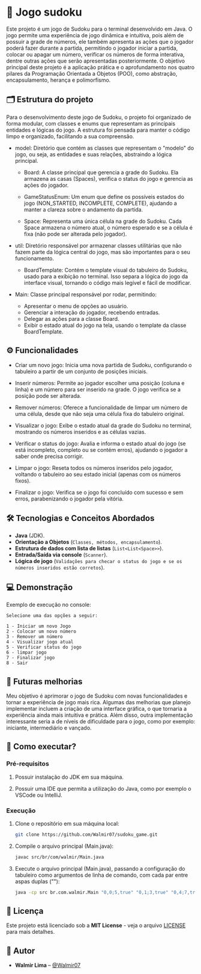 # 🔢 Jogo sudoku

Este projeto é um jogo de Sudoku para o terminal desenvolvido em Java. O jogo permite uma experiência de jogo dinâmica e intuitiva, pois além de possuir a grade de números, ele também apresenta as ações que o jogador poderá fazer durante a partida, permitindo o jogador iniciar a partida, colocar ou apagar um número, verificar os números de forma interativa, dentre outras ações que serão apresentadas posteriormente.  O objetivo principal deste projeto é a aplicação prática e o aprofundamento nos quatro pilares da Programação Orientada a Objetos (POO), como abstração, encapsulamento, herança e polimorfismo.

## 🗂 Estrutura do projeto

Para o desenvolvimento deste jogo de Sudoku, o projeto foi organizado de forma modular, com classes e enums que representam as principais entidades e lógicas do jogo. A estrutura foi pensada para manter o código limpo e organizado, facilitando a sua compreensão.

- model: Diretório que contém as classes que representam o "modelo" do jogo, ou seja, as entidades e suas relações, abstraindo a lógica principal.

    - Board: A classe principal que gerencia a grade do Sudoku. Ela armazena as casas (Spaces), verifica o status do jogo e gerencia as ações do jogador.
      
    - GameStatusEnum: Um enum que define os possíveis estados do jogo (NON_STARTED, INCOMPLETE, COMPLETE), ajudando a manter a clareza sobre o andamento da partida.
      
    - Space: Representa uma única célula na grade do Sudoku. Cada Space armazena o número atual, o número esperado e se a célula é fixa (não pode ser alterada pelo jogador).
      
- util: Diretório responsável por armazenar classes utilitárias que não fazem parte da lógica central do jogo, mas são importantes para o seu funcionamento.

    - BoardTemplate: Contém o template visual do tabuleiro do Sudoku, usado para a exibição no terminal. Isso separa a lógica do jogo da interface visual, tornando o código mais legível e fácil de modificar.

- Main: Classe principal responsável por rodar, permitindo:

    - Apresentar o menu de opções ao usuário.
    - Gerenciar a interação do jogador, recebendo entradas.
    - Delegar as ações para a classe Board.
    - Exibir o estado atual do jogo na tela, usando o template da classe BoardTemplate.

## ⚙️ Funcionalidades

- Criar um novo jogo: Inicia uma nova partida de Sudoku, configurando o tabuleiro a partir de um conjunto de posições iniciais.

- Inserir números: Permite ao jogador escolher uma posição (coluna e linha) e um número para ser inserido na grade. O jogo verifica se a posição pode ser alterada.

- Remover números: Oferece a funcionalidade de limpar um número de uma célula, desde que não seja uma célula fixa do tabuleiro original.

- Visualizar o jogo: Exibe o estado atual da grade do Sudoku no terminal, mostrando os números inseridos e as células vazias.

- Verificar o status do jogo: Avalia e informa o estado atual do jogo (se está incompleto, completo ou se contém erros), ajudando o jogador a saber onde precisa corrigir.

- Limpar o jogo: Reseta todos os números inseridos pelo jogador, voltando o tabuleiro ao seu estado inicial (apenas com os números fixos).

- Finalizar o jogo: Verifica se o jogo foi concluído com sucesso e sem erros, parabenizando o jogador pela vitória.
  
## 🛠️ Tecnologias e Conceitos Abordados

- **Java** (JDK).
- **Orientação a Objetos** (`Classes, métodos, encapsulamento`).
- **Estrutura de dados com lista de listas** (`List<List<Space>>`).
- **Entrada/Saída via console** (`Scanner`).
- **Lógica de jogo** (`Validações para checar o status do jogo e se os números inseridos estão corretos`).

## 💻 Demonstração

Exemplo de execução no console:

  ```console
Selecione uma das opções a seguir:

1 - Iniciar um novo Jogo  
2 - Colocar um novo número
3 - Remover um número     
4 - Visualizar jogo atual
5 - Verificar status do jogo
6 - limpar jogo
7 - Finalizar jogo
8 - Sair
   ```

## 💭 Futuras melhorias

Meu objetivo é aprimorar o jogo de Sudoku com novas funcionalidades e tornar a experiência de jogo mais rica. Algumas das melhorias que planejo implementar incluem a criação de uma interface gráfica, o que tornaria a experiência ainda mais intuitiva e prática. Além disso, outra implementação interessante seria a de níveis de dificuldade para o jogo, como por exemplo: iniciante, intermediário e vançado.

## 🚀 Como executar?

### Pré-requisitos

1. Possuir instalação do JDK em sua máquina.
   
2. Possuir uma IDE que permita a utilização do Java, como por exemplo o VSCode ou IntelliJ.

### Execução

1. Clone o repositório em sua máquina local:
   ```bash
   git clone https://github.com/Walmir07/sudoku_game.git
   ```
2. Compile o arquivo principal (Main.java):

   ```bash
   javac src/br/com/walmir/Main.java
   ```
3. Execute o arquivo principal (Main.java), passando a configuração do tabuleiro como argumentos de linha de comando, com cada par entre aspas duplas (""):
   
   ```bash
   java -cp src br.com.walmir.Main "0,0;5,true" "0,1;3,true" "0,4;7,true" "1,0;6,true" "1,3;1,true" "1,4;9,true" "1,5;5,true" "2,1;9,true" "2,2;8,true" "2,7;6,true" "3,0;8,true" "3,4;6,true" "3,8;3,true" "4,0;4,true" "4,3;8,true" "4,5;3,true" "4,8;1,true" "5,0;7,true" "5,4;2,true" "5,8;6,true" "6,1;6,true" "6,6;2,true" "6,7;8,true" "7,3;4,true" "7,4;1,true" "7,5;9,true" "7,8;5,true" "8,4;8,true" "8,7;7,true" "8,8;9,true"
   ```

## 📜 Licença

Este projeto está licenciado sob a **MIT License** - veja o arquivo [LICENSE](LICENSE) para mais detalhes.

## 👤 Autor
- **Walmir Lima** – [@Walmir07](https://github.com/Walmir07)
